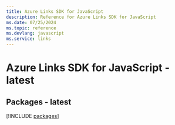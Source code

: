 ```yaml
---
title: Azure Links SDK for JavaScript
description: Reference for Azure Links SDK for JavaScript
ms.date: 07/25/2024
ms.topic: reference
ms.devlang: javascript
ms.service: links
---
```

# Azure Links SDK for JavaScript - latest
## Packages - latest
[!INCLUDE [packages](links-index.md)]